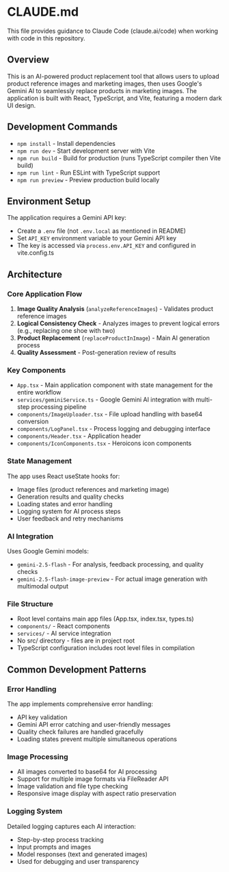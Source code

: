 # CLAUDE.md

This file provides guidance to Claude Code (claude.ai/code) when working with code in this repository.

## Overview
This is an AI-powered product replacement tool that allows users to upload product reference images and marketing images, then uses Google's Gemini AI to seamlessly replace products in marketing images. The application is built with React, TypeScript, and Vite, featuring a modern dark UI design.

## Development Commands

- `npm install` - Install dependencies
- `npm run dev` - Start development server with Vite
- `npm run build` - Build for production (runs TypeScript compiler then Vite build)
- `npm run lint` - Run ESLint with TypeScript support
- `npm run preview` - Preview production build locally

## Environment Setup

The application requires a Gemini API key:
- Create a `.env` file (not `.env.local` as mentioned in README)
- Set `API_KEY` environment variable to your Gemini API key
- The key is accessed via `process.env.API_KEY` and configured in vite.config.ts

## Architecture

### Core Application Flow
1. **Image Quality Analysis** (`analyzeReferenceImages`) - Validates product reference images
2. **Logical Consistency Check** - Analyzes images to prevent logical errors (e.g., replacing one shoe with two)
3. **Product Replacement** (`replaceProductInImage`) - Main AI generation process
4. **Quality Assessment** - Post-generation review of results

### Key Components
- `App.tsx` - Main application component with state management for the entire workflow
- `services/geminiService.ts` - Google Gemini AI integration with multi-step processing pipeline
- `components/ImageUploader.tsx` - File upload handling with base64 conversion
- `components/LogPanel.tsx` - Process logging and debugging interface
- `components/Header.tsx` - Application header
- `components/IconComponents.tsx` - Heroicons icon components

### State Management
The app uses React useState hooks for:
- Image files (product references and marketing image)
- Generation results and quality checks
- Loading states and error handling
- Logging system for AI process steps
- User feedback and retry mechanisms

### AI Integration
Uses Google Gemini models:
- `gemini-2.5-flash` - For analysis, feedback processing, and quality checks
- `gemini-2.5-flash-image-preview` - For actual image generation with multimodal output

### File Structure
- Root level contains main app files (App.tsx, index.tsx, types.ts)
- `components/` - React components
- `services/` - AI service integration
- No src/ directory - files are in project root
- TypeScript configuration includes root level files in compilation

## Common Development Patterns

### Error Handling
The app implements comprehensive error handling:
- API key validation
- Gemini API error catching and user-friendly messages
- Quality check failures are handled gracefully
- Loading states prevent multiple simultaneous operations

### Image Processing
- All images converted to base64 for AI processing
- Support for multiple image formats via FileReader API
- Image validation and file type checking
- Responsive image display with aspect ratio preservation

### Logging System
Detailed logging captures each AI interaction:
- Step-by-step process tracking
- Input prompts and images
- Model responses (text and generated images)
- Used for debugging and user transparency